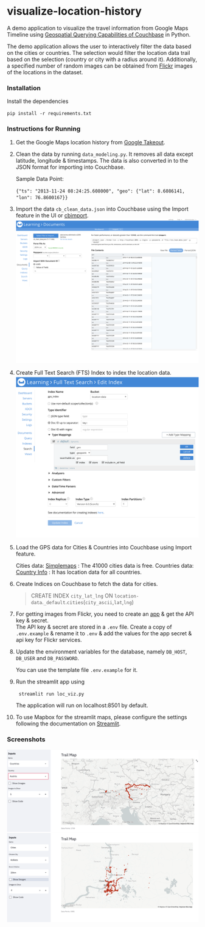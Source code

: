 # visualize-location-history

A demo application to visualize the travel information from Google Maps Timeline using [Geospatial Querying Capabilities of Couchbase](https://docs.couchbase.com/server/current/fts/fts-supported-queries-geo-spatial.html#fts-creating-indexes.adoc) in Python.

The demo application allows the user to interactively filter the data based on the cities or countries. The selection would filter the location data trail based on the selection (country or city with a radius around it). Additionally, a specified number of random images can be obtained from [Flickr](https://www.flickr.com/) images of the locations in the dataset.

### Installation

Install the dependencies

`pip install -r requirements.txt`

### Instructions for Running

1. Get the Google Maps location history from [Google Takeout](https://takeout.google.com/settings/takeout).

2. Clean the data by running `data_modeling.py`. It removes all data except latitude, longitude & timestamps. The data is also converted in to the JSON format for importing into Couchbase.

   Sample Data Point:

   `{"ts": "2013-11-24 08:24:25.608000", "geo": {"lat": 8.6086141, "lon": 76.8600167}}`

3. Import the data `cb_clean_data.json` into Couchbase using the Import feature in the UI or [cbimport](https://docs.couchbase.com/server/current/tools/cbimport.html).
   ![Screenshot of the data import into Couchbase](img/import_data.png)

4. Create Full Text Search (FTS) Index to index the location data.
   ![Screenshot of the FTS Index for Couchbase](img/fts_index.png)

5. Load the GPS data for Cities & Countries into Couchbase using Import feature.

   Cities data: [Simplemaps](https://simplemaps.com/data/world-cities) : The 41000 cities data is free.
   Countries data: [Country Info](https://github.com/porimol/countryinfo) : It has location data for all countries.

6. Create Indices on Couchbase to fetch the data for cities.

   > CREATE INDEX `city_lat_lng` ON `location-data`.`_default`.`cities`(`city_ascii`,`lat`,`lng`)

7. For getting images from Flickr, you need to create an [app](https://www.flickr.com/services/apps/create/) & get the API key & secret.  
   The API key & secret are stored in a `.env` file.
   Create a copy of `.env.example` & rename it to `.env` & add the values for the app secret & api key for Flickr services.

8. Update the environment variables for the database, namely `DB_HOST`, `DB_USER` and `DB_PASSWORD`.

   You can use the template file `.env.example` for it.

9. Run the streamlit app using

   ` streamlit run loc_viz.py`

   The application will run on localhost:8501 by default.

10. To use Mapbox for the streamlit maps, please configure the settings following the documentation on [Streamlit](https://docs.streamlit.io/en/latest/streamlit_configuration.html#view-all-config-options).

### Screenshots

![Screenshot of the countries application](img/countries_demo.png)
![Screenshot of the cities application](img/cities_demo.png)
